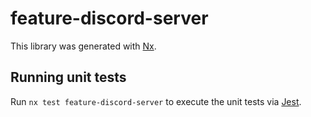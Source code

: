 # feature-discord-server

This library was generated with [Nx](https://nx.dev).

## Running unit tests

Run `nx test feature-discord-server` to execute the unit tests via [Jest](https://jestjs.io).
